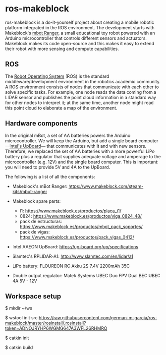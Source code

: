# ros-makeblock #

ros-makeblock is a do-it-yourself project about creating a mobile robotic platform integrated in the ROS environment. The development starts with Makeblock's [mbot Ranger](https://www.makeblock.com/steam-kits/mbot-ranger), a small educational toy robot powered with an Arduino microcontroller that controls different sensors and actuators. Makeblock makes its code open-source and this makes it easy to extend their robot with more sensing and compute capabilities.


## ROS ##

The [Robot Operating System](https://www.ros.org/) (ROS) is the standard middleware/development environment in the robotics academic community. A ROS environment consists of nodes that communicate with each other to solve specific tasks. For example, one node reads the data coming from a LIDAR sensor and publishes the point cloud information in a standard way for other nodes to interpret it; at the same time, another node might read this point cloud to elaborate a map of the environment.

## Hardware components ##

In the original mBot, a set of AA batteries powers the Arduino microcontroller. We will keep the Arduino, but add a single board computer —[Intel's UpBoard](https://up-board.org/up/specifications)— that communicates with it and with new sensors. Therefore, we replaced the set of AA batteries with a more powerful LiPo battery plus a regulator that supplies adequate voltage and amperage to the microcontroller (e.g. 12V) and the single board computer. This is important: you will need to provide 5V and 4A to the UpBoard.

The following is a list of all the components:

* Makeblock's mBot Ranger: https://www.makeblock.com/steam-kits/mbot-ranger
* Makeblock spare parts:
  * l1: https://www.makeblock.es/productos/placa_i1/
  * 0824: https://www.makeblock.es/productos/viga_0824_48/
  * pack de estructuras: https://www.makeblock.es/productos/mbot_pack_soportes/
  * pack de vigas: https://www.makeblock.es/productos/pack_vigas_0412/

* Intel AAEON UpBoard: https://up-board.org/up/specifications
* Slamtec's RPLIDAR-A1: http://www.slamtec.com/en/lidar/a1
* LiPo battery: FLOUREON RC Akku 2S 7.4V 2200mAh 35C
* Double output regulator: Matek Systems UBEC Duo FPV Dual BEC UBEC 4A 5V - 12V


## Workspace setup

$ mkdir ~/ws

$ wstool init src https://raw.githubusercontent.com/german-m-garcia/ros-makeblock/master/rosinstall/.rosinstall?token=ADNOJRYHP6WGMG647A3WFL26RHMRQ

$ catkin init

$ catkin build
